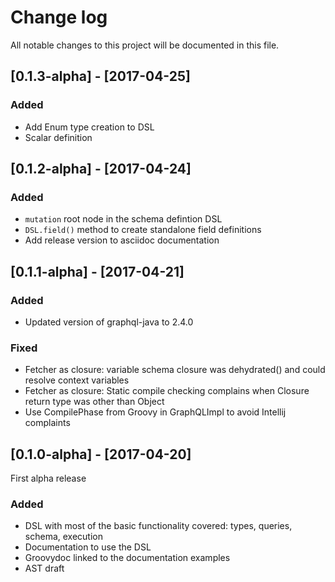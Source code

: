 # Change log
All notable changes to this project will be documented in this file.

## [0.1.3-alpha] - [2017-04-25]

### Added

- Add Enum type creation to DSL
- Scalar definition

## [0.1.2-alpha] - [2017-04-24]

### Added

- `mutation` root node in the schema defintion DSL
- `DSL.field()` method to create standalone field definitions
- Add release version to asciidoc documentation

## [0.1.1-alpha] - [2017-04-21]

### Added

- Updated version of graphql-java to 2.4.0

### Fixed

- Fetcher as closure: variable schema closure was dehydrated() and could resolve context variables
- Fetcher as closure: Static compile checking complains when Closure return type was other than Object
- Use CompilePhase from Groovy in GraphQLImpl to avoid Intellij complaints

## [0.1.0-alpha] - [2017-04-20]

First alpha release

### Added

- DSL with most of the basic functionality covered: types, queries, schema, execution
- Documentation to use the DSL
- Groovydoc linked to the documentation examples
- AST draft
